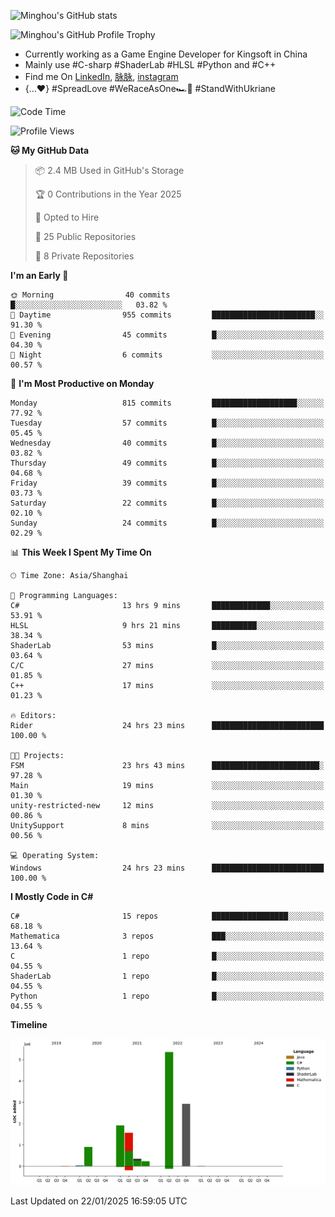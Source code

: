 ![Minghou's GitHub stats](https://github-readme-stats.vercel.app/api?username=Minghou-Lei&include_all_commits=true&show_icons=true&theme=radical)

![Minghou's GitHub Profile Trophy](https://github-profile-trophy.vercel.app/?username=Minghou-Lei&theme=onedark)

- Currently working as a Game Engine Developer for Kingsoft in China
- Mainly use #C-sharp #ShaderLab #HLSL #Python and #C++
- Find me On [LinkedIn](https://www.linkedin.com/in/%E6%98%8E%E7%9A%93-%E6%9D%8E-597356105/), [脉脉](https://maimai.cn/contact/share/card?u=kgmsdwiqpe9a&_share_channel=copy_link), [instagram](https://www.instagram.com/mistletoer76/)
- {...♥️} #SpreadLove #WeRaceAsOne🏎🌈 #StandWithUkriane

<!-- ![Minghou's GitHub stats](https://github-readme-stats.vercel.app/api/top-langs/?username=Minghou-lei&layout=compact&theme=radical) -->

<!--START_SECTION:waka-->
![Code Time](http://img.shields.io/badge/Code%20Time-227%20hrs%2010%20mins-blue)

![Profile Views](http://img.shields.io/badge/Profile%20Views-0-blue)

**🐱 My GitHub Data** 

> 📦 2.4 MB Used in GitHub's Storage 
 > 
> 🏆 0 Contributions in the Year 2025
 > 
> 💼 Opted to Hire
 > 
> 📜 25 Public Repositories 
 > 
> 🔑 8 Private Repositories 
 > 
**I'm an Early 🐤** 

```text
🌞 Morning                40 commits          █░░░░░░░░░░░░░░░░░░░░░░░░   03.82 % 
🌆 Daytime                955 commits         ███████████████████████░░   91.30 % 
🌃 Evening                45 commits          █░░░░░░░░░░░░░░░░░░░░░░░░   04.30 % 
🌙 Night                  6 commits           ░░░░░░░░░░░░░░░░░░░░░░░░░   00.57 % 
```
📅 **I'm Most Productive on Monday** 

```text
Monday                   815 commits         ███████████████████░░░░░░   77.92 % 
Tuesday                  57 commits          █░░░░░░░░░░░░░░░░░░░░░░░░   05.45 % 
Wednesday                40 commits          █░░░░░░░░░░░░░░░░░░░░░░░░   03.82 % 
Thursday                 49 commits          █░░░░░░░░░░░░░░░░░░░░░░░░   04.68 % 
Friday                   39 commits          █░░░░░░░░░░░░░░░░░░░░░░░░   03.73 % 
Saturday                 22 commits          █░░░░░░░░░░░░░░░░░░░░░░░░   02.10 % 
Sunday                   24 commits          █░░░░░░░░░░░░░░░░░░░░░░░░   02.29 % 
```


📊 **This Week I Spent My Time On** 

```text
🕑︎ Time Zone: Asia/Shanghai

💬 Programming Languages: 
C#                       13 hrs 9 mins       █████████████░░░░░░░░░░░░   53.91 % 
HLSL                     9 hrs 21 mins       ██████████░░░░░░░░░░░░░░░   38.34 % 
ShaderLab                53 mins             █░░░░░░░░░░░░░░░░░░░░░░░░   03.64 % 
C/C                      27 mins             ░░░░░░░░░░░░░░░░░░░░░░░░░   01.85 % 
C++                      17 mins             ░░░░░░░░░░░░░░░░░░░░░░░░░   01.23 % 

🔥 Editors: 
Rider                    24 hrs 23 mins      █████████████████████████   100.00 % 

🐱‍💻 Projects: 
FSM                      23 hrs 43 mins      ████████████████████████░   97.28 % 
Main                     19 mins             ░░░░░░░░░░░░░░░░░░░░░░░░░   01.30 % 
unity-restricted-new     12 mins             ░░░░░░░░░░░░░░░░░░░░░░░░░   00.86 % 
UnitySupport             8 mins              ░░░░░░░░░░░░░░░░░░░░░░░░░   00.56 % 

💻 Operating System: 
Windows                  24 hrs 23 mins      █████████████████████████   100.00 % 
```

**I Mostly Code in C#** 

```text
C#                       15 repos            █████████████████░░░░░░░░   68.18 % 
Mathematica              3 repos             ███░░░░░░░░░░░░░░░░░░░░░░   13.64 % 
C                        1 repo              █░░░░░░░░░░░░░░░░░░░░░░░░   04.55 % 
ShaderLab                1 repo              █░░░░░░░░░░░░░░░░░░░░░░░░   04.55 % 
Python                   1 repo              █░░░░░░░░░░░░░░░░░░░░░░░░   04.55 % 
```



**Timeline**

![Lines of Code chart](https://raw.githubusercontent.com/Minghou-Lei/Minghou-Lei/main/assets/bar_graph.png)


 Last Updated on 22/01/2025 16:59:05 UTC
<!--END_SECTION:waka-->
